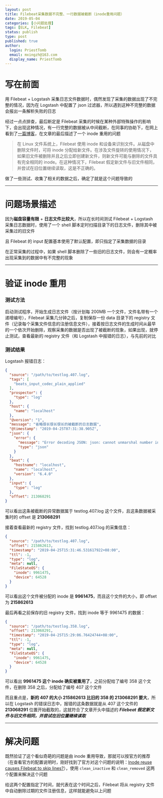 ```yaml
---
layout: post
title: Filebeat采集数据不完整、一行数据被截断（inode重用问题）
date: 2019-05-04
categories: [小问题处理]
tags: [ELK, Filebeat]
status: publish
type: post
published: true
author:
  login: PriestTomb
  email: mxingzh@163.com
  display_name: PriestTomb
---
```


# 写在前面

用 Filebeat + Logstash 采集日志文件数据时，偶然发现了采集的数据出现了不完整的情况，因为在 Logstash 中配置了 json 过滤器，所以遇到这种不完整的数据会报出一条解析失败的日志

经过一点点排查，最后断定是 Filebeat 采集的时候在某种外部特殊操作的影响下，会出现这种情况，有一行完整的数据被从中间截断，在同事的协助下，在网上看到了[一篇博客](https://www.cnblogs.com/blogjun/articles/8108440.html)，在文章的最后描述了一个 inode 重用的问题

> 在 Linux 文件系统上，Filebeat 使用 inode 和设备来识别文件。从磁盘中删除文件时，可将 inode 分配给新文件。在涉及文件旋转的使用情况下，如果旧文件被删除并且之后立即创建新文件，则新文件可能与删除的文件具有完全相同的 inode。在这种情况下，Filebeat 假定新文件与旧文件相同，并尝试在旧位置继续读取，这是不正确的。

做了一些测试、收集了相关的数据之后，确定了就是这个问题导致的

---

# 问题场景描述

因为**磁盘容量有限** + **日志文件比较大**，所以在长时间测试 Filebeat + Logstash 采集日志数据时，使用了一个 shell 脚本定时扫描目录下的日志文件，删除其中被采集过的旧文件

且 Filebeat 的 input 配置基本使用了默认配置，即只指定了采集数据的目录

在正常采集的过程中，如果 shell 脚本删除了一些旧的日志文件，则会有一定概率出现采集到的数据中有不完整的现象

---

# 验证 inode 重用

### 测试方法

启动测试程序，开始生成日志文件（按计划每 200MB 一个文件，文件名带有一个递增编号），Filebeat 采集几分钟之后，复制保存一份 data 目录下的 registry 文件（记录每个采集文件信息的注册信息文件），接着按日志文件的生成时间从最早的一个依次开始删除，观察采集的数据是否出现了被截断的现象，如果出现，就停止测试，查看最新的 registry 文件（和 Logstash 中报错的日志），与先前的对比

### 测试结果

Logstash 报错日志：

```json
{
  "source": "/path/to/testlog.407.log",
  "tags": [
    "beats_input_codec_plain_applied"
  ],
  "prospector": {
    "type": "log"
  },
  "host": {
    "name": "localhost"
  },
  "@version": "1",
  "message": "省略很长很长很长的被截断的日志数据",
  "@timestamp": "2019-04-25T07:31:38.905Z",
  "json": {
    "error": {
      "message": "Error decoding JSON: json: cannot unmarshal number into Go value of type map[string]interface {}",
      "type": "json"
    }
  },
  "beat": {
    "hostname": "localhost",
    "name": "localhost",
    "version": "6.4.0"
  },
  "input": {
    "type": "log"
  },
  "offset": 213068291
}
```

可以看出这条被截断的异常数据属于 testlog.407.log 这个文件，且这条数据被采集时的 offset 是 **213068291**

接着查看最新的 registry 文件，找到 testlog.407.log 的采集信息：

```json
{
  "source": "/path/to/testlog.407.log",
  "offset": 215862613,
  "timestamp": "2019-04-25T15:31:46.531617922+08:00",
  "ttl": -1,
  "type": "log",
  "meta": null,
  "FileStateOS": {
    "inode": 9961475,
    "device": 64528
  }
}
```

可以看出这个文件被分配的 inode 是 **9961475**，而且这个文件的大小，即 offset 为 **215862613**

最后再看之前保存的旧 registry 文件，找到 inode 等于 9961475 的数据：

```json
{
  "source": "/path/to/testlog.358.log",
  "offset": 213068291,
  "timestamp": "2019-04-25T15:29:06.76424744+08:00",
  "ttl": -1,
  "type": "log",
  "meta": null,
  "FileStateOS": {
    "inode": 9961475,
    "device": 64528
  }
}
```

可以看出 **9961475 这个 inode 确实被重用了**，之前分配给了编号 358 这个文件，在删除 358 之后，分配给了编号 407 这个文件

而且重点是，**新的 407 的大小 215862613 比旧的 358 的 213068291 要大**，所以在 Logstash 的错误日志中，报错的这条数据就是从 407 这个文件的 **213068291** 位置开始截取的，这就符合了文章开头中描述的 ***Filebeat 假定新文件与旧文件相同，并尝试在旧位置继续读取***

---

# 解决问题

既然验证了这个看似奇葩的问题是由 inode 重用导致，那就可以按官方的推荐（在查看官方的配置说明时，刚好找到了官方对这个问题的说明：[Inode reuse causes Filebeat to skip lines?](https://www.elastic.co/guide/en/beats/filebeat/current/inode-reuse-issue.html)），使用 `clean_inactive` 和 `clean_removed` 这两个配置来解决这个问题

给这两个配置指定了时间，就代表在这个时间之后，Filebeat 将从 registry 文件中自动删除过期的文件注册信息，这样就能避免以上问题

